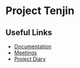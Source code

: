 # Project Tenjin

## Useful Links

- [Documentation](./documentation)
- [Meetings](./documentation/meetings)
- [Project Diary](./documentation/diary)
